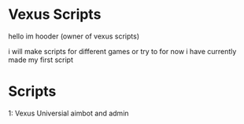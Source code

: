 # Vexus Scripts


hello im hooder (owner of vexus scripts)

i will make scripts for different games or try to for  now i have currently made my first script

# Scripts

1: Vexus Universial aimbot and admin
